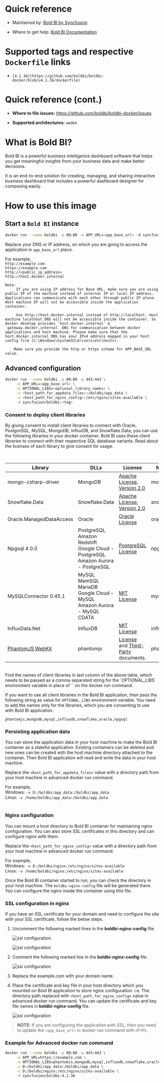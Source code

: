 # Quick reference

* Maintained by: [Bold BI by Syncfusion](https://www.boldbi.com)

* Where to get help: [Bold BI Documentation](https://www.boldbi.com/documentation)

# Supported tags and respective `Dockerfile` links

* `[4.1.36](https://github.com/boldbi/boldbi-docker/blob/v4.1.36/dockerfile)`

# Quick reference (cont.)

* **Where to file issues:** https://github.com/boldbi/boldbi-docker/issues

* **Supported architectures:** `amd64`

# What is Bold BI?

Bold BI is a powerful business intelligence dashboard software that helps you get meaningful insights from your business data and make better decisions.

It is an end-to-end solution for creating, managing, and sharing interactive business dashboard that includes a powerful dashboard designer for composing easily.

# How to use this image

## Start a `Bold BI` instance

```sh
docker run --name boldbi -p 80:80 -e APP_URL=<app_base_url> -d syncfusion/boldbi:<tag>
```

Replace your DNS or IP address, on which you are going to access the application in `app_base_url` place.
    
For example, <br/>
    `http://example.com` <br/>
    `https://example.com` <br/>
    `http://<public_ip_address>` <br/>
    `http://host.docker.internal` <br/>


```
Note:
     If you are using IP address for Base URL, make sure you are using public IP of the machine instead of internal IP or local IP address. Applications can communicate with each other through public IP alone. Host machine IP will not be accessible inside the application container.

     Use http://host.docker.internal instead of http://localhost. Host machine localhost DNS will not be accessible inside the container. So docker desktop provides `host.docker.internal` & `gateway.docker.internal` DNS for communication between docker applications and host machine. Please make sure that the host.docker.internal DNS has your IPv4 address mapped in your host config file (C:\Windows\System32\drivers\etc\hosts).

    Make sure you provide the http or https scheme for APP_BASE_URL value.
```


## Advanced configuration


```sh
docker run --name boldbi -p 80:80 -p 443:443 \
     -e APP_URL=<app_base_url> \
     -e OPTIONAL_LIBS=<optional_library_names> \
     -v <host_path_for_appdata_files>:/boldbi/app_data \
     -v <host_path_for_nginx_config>:/etc/nginx/sites-available \
     -d syncfusion/boldbi:<tag>
```

### Consent to deploy client libraries

By giving consent to install client libraries to connect with Oracle, PostgreSQL, MySQL, MongoDB, InfluxDB, and Snowflake.Data, you can use the following libraries in your docker container. Bold BI uses these client libraries to connect with their respective SQL database variants. Read about the licenses of each library to give consent for usage. 

<br/>

| Library                   | DLLs           | License       | Name         |
| -------------             | ------------- | ------------- |------------- |
| mongo-csharp-driver       | MongoDB       | [Apache License, Version 2.0](https://github.com/mongodb/mongo-csharp-driver/blob/master/License.txt) | mongodb |
| Snowflake.Data            | Snowflake.Data| [Apache License, Version 2.0](https://github.com/snowflakedb/snowflake-connector-net/blob/master/LICENSE) | snowflake |
| Oracle.ManagedDataAccess  | Oracle        | [Oracle License](https://www.oracle.com/downloads/licenses/distribution-license.html) | oracle |
| Npgsql 4.0.0              | PostgreSQL <br/> Amazon Redshift <br/>Google Cloud - PostgreSQL <br/> Amazon Aurora - PostgreSQL | [PostgreSQL License](https://github.com/npgsql/npgsql/blob/main/LICENSE) | npgsql        |
| MySQLConnector 0.45.1     | MySQL <br/> MemSQL <br/> MariaDB <br/> Google Cloud – MySQL <br/> Amazon Aurora - MySQL <br/> CDATA | [MIT License](https://github.com/mysql-net/MySqlConnector/blob/master/LICENSE) | mysql         |
| InfluxData.Net            | InfluxDB | [MIT License](https://github.com/pootzko/InfluxData.Net/blob/master/LICENSE) | influxdb      |
| [PhantomJS WebKit](https://phantomjs.org)          | phantomjs | [License](https://github.com/ariya/phantomjs/blob/master/LICENSE.BSD) and [Third-Party](https://github.com/ariya/phantomjs/blob/master/third-party.txt) documents. | phantomjs     |

<br/>
Find the names of client libraries in last column of the above table, which needs to be passed as a comma separated string for the `OPTIONAL_LIBS` environment variable in place of `<optional_library_names>` on the docker run command.

If you want to use all client libraries in the Bold BI application, then pass the following string as value for `OPTIONAL_LIBS` environment variable. You need to add the names only for the libraries, which you are consenting to use with Bold BI application.

`phantomjs,mongodb,mysql,influxdb,snowflake,oracle,npgsql`


### Persisting application data

You can store the application data in your host machine to make the Bold BI container as a stateful application. Existing containers can be deleted and new ones can be created with the host machine directory attached to the container. Then Bold BI application will read and write the data in your host machine.

Replace the `<host_path_for_appdata_files>` value with a directory path from your host machine in advanced docker run command.

For example,<br/>
Windows: `-v D:/boldbi/app_data:/boldbi/app_data`<br/>
Linux: `-v /home/boldbi/app_data:/boldbi/app_data`
<br/><br/>

### Nginx configuration

You can mount a host directory to Bold BI container for maintaining nginx configuration. You can also store SSL certificates in this directory and can configure nginx with them.

Replace the `<host_path_for_nginx_config>` value with a directory path from your host machine in advanced docker run command.

For example,<br/>
Windows: `-v D:/boldbi/nginx:/etc/nginx/sites-available`<br/>
Linux: `-v /home/boldbi/nginx:/etc/nginx/sites-available`

Once the Bold BI container started to run, you can check the directory in your host machine. The `boldbi-nginx-config` file will be generated there. You can configure the nginx inside the container using this file.


### SSL configuration in nginx

If you have an SSL certificate for your domain and need to configure the site with your SSL certificate, follow the below steps.

1. Uncomment the following marked lines in the **boldbi-nginx-config** file.

    ![ssl configuration](images/uncomment_ssl_redirect.png)

    ![ssl configuration](images/uncomment_lines.png)

2. Comment the following marked line in the **boldbi-nginx-config** file.

    ![ssl configuration](images/comment_lines.png)

3. Replace the example.com with your domain name.

4. Place the certificate and key file in your host directory which you mounted on Bold BI application to store nginx configuration. i.e. The directory path replaced with `<host_path_for_nginx_config>` value in advanced docker run command. You can update the certificate and key file names in **boldbi-nginx-config** file.

    ![ssl configuration](images/ssl_certificate_name.png)

> **NOTE:** If you are configuring the application with SSL, then you need to update the `<app_base_url>` in docker run command with `HTTPS`.


### Example for Advanced docker run command

```sh
docker run --name boldbi -p 80:80 -p 443:443 \
     -e APP_URL=https://example.com \
     -e OPTIONAL_LIBS=phantomjs,mongodb,mysql,influxdb,snowflake,oracle,npgsql \
     -v D:/boldbi/app_data:/boldbi/app_data \
     -v D:/boldbi/nginx:/etc/nginx/sites-available \
     -d syncfusion/boldbi:4.1.36
```